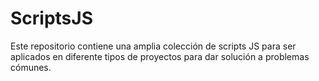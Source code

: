 # ScriptsJS

Este repositorio contiene una amplia colección de scripts JS para ser aplicados en diferente tipos de proyectos para dar solución a problemas cómunes.

